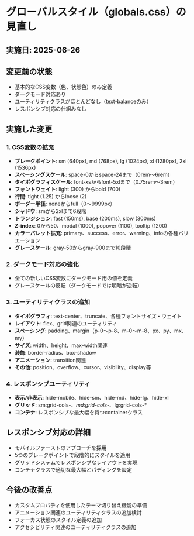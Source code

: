 # グローバルスタイル（globals.css）の見直し

## 実施日: 2025-06-26

## 変更前の状態

- 基本的なCSS変数（色、状態色）のみ定義
- ダークモード対応あり
- ユーティリティクラスがほとんどなし（text-balanceのみ）
- レスポンシブ対応の仕組みなし

## 実施した変更

### 1. CSS変数の拡充

- **ブレークポイント**: sm (640px), md (768px), lg (1024px), xl (1280px), 2xl (1536px)
- **スペーシングスケール**: space-0からspace-24まで（0rem〜6rem）
- **タイポグラフィスケール**: font-xsからfont-5xlまで（0.75rem〜3rem）
- **フォントウェイト**: light (300) からbold (700)
- **行間**: tight (1.25) からloose (2)
- **ボーダー半径**: noneからfull（0〜9999px）
- **シャドウ**: smから2xlまで6段階
- **トランジション**: fast (150ms), base (200ms), slow (300ms)
- **Z-index**: 0から50、modal (1000), popover (1100), tooltip (1200)
- **カラーパレット拡充**: primary、success、error、warning、infoの各種バリエーション
- **グレースケール**: gray-50からgray-900まで10段階

### 2. ダークモード対応の強化

- 全ての新しいCSS変数にダークモード用の値を定義
- グレースケールの反転（ダークモードでは明暗が逆転）

### 3. ユーティリティクラスの追加

- **タイポグラフィ**: text-center、truncate、各種フォントサイズ・ウェイト
- **レイアウト**: flex、grid関連のユーティリティ
- **スペーシング**: padding、margin（p-0〜p-8、m-0〜m-8、px、py、mx、my）
- **サイズ**: width、height、max-width関連
- **装飾**: border-radius、box-shadow
- **アニメーション**: transition関連
- **その他**: position、overflow、cursor、visibility、display等

### 4. レスポンシブユーティリティ

- **表示/非表示**: hide-mobile、hide-sm、hide-md、hide-lg、hide-xl
- **グリッド**: sm:grid-cols-_、md:grid-cols-_、lg:grid-cols-\*
- **コンテナ**: レスポンシブな最大幅を持つcontainerクラス

## レスポンシブ対応の詳細

- モバイルファーストのアプローチを採用
- 5つのブレークポイントで段階的にスタイルを適用
- グリッドシステムでレスポンシブなレイアウトを実現
- コンテナクラスで適切な最大幅とパディングを設定

## 今後の改善点

- カスタムプロパティを使用したテーマ切り替え機能の準備
- アニメーション関連のユーティリティクラスの追加検討
- フォーカス状態のスタイル定義の追加
- アクセシビリティ関連のユーティリティクラスの追加
